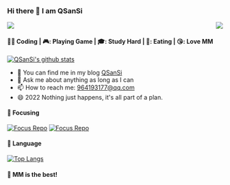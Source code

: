 ### Hi there 👋 I am QSanSi

<p><img src="https://count.getloli.com/get/@github.readme"></a><img src="https://weather-icon.journeyad.repl.co/@binzhou?v=1" align="right"></p>

####  👨‍💻  Coding  |  🎮:  Playing Game  |  🎓:  Study Hard  |  🍖:  Eating  |  😘:  Love MM

[![QSanSi's github stats](https://readme-stats.clckblog.space/api?username=QSanSi&show_icons=true)](https://readme-stats.clckblog.space)


- 👯 You can find me in my blog  [QSanSi](https://www.cnblogs.com/qsswxm/) 
- 💬 Ask me about anything as long as I can
- 📫 How to reach me: 964193177@qq.com
- 😄 2022 Nothing just happens, it's all part of a plan.


####  :rainbow:  Focusing

[![Focus Repo](https://readme-stats.clckblog.space/api/pin/?username=QSanSi&repo=computerese-cross-references)](https://github.com/QSanSi/computerese-cross-references)
[![Focus Repo](https://readme-stats.clckblog.space/api/pin/?username=QSanSi&repo=AlgoSolutions)](https://github.com/QSanSi/AlgoSolutions)


####  :hammer:  Language

[![Top Langs](https://readme-stats.clckblog.space/api/top-langs/?username=QSanSi&hide=html,css)](https://github.com/QSanSi)

####  :sparkling_heart:  MM is the best!
